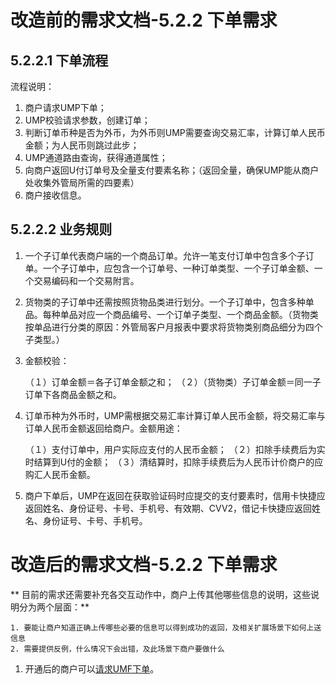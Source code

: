 # 改造前的需求文档-5.2.2	下单需求

## 5.2.2.1	下单流程

流程说明：
1.	商户请求UMP下单；
1.	UMP校验请求参数，创建订单；
1.	判断订单币种是否为外币，为外币则UMP需要查询交易汇率，计算订单人民币金额；为人民币则跳过此步；
1.	UMP通道路由查询，获得通道属性； 
1.	向商户返回U付订单号及全量支付要素名称；（返回全量，确保UMP能从商户处收集外管局所需的四要素）
1.	商户接收信息。

## 5.2.2.2	业务规则

1.	一个子订单代表商户端的一个商品订单。允许一笔支付订单中包含多个子订单。一个子订单中，应包含一个订单号、一种订单类型、一个子订单金额、一个交易编码和一个交易附言。
1.	货物类的子订单中还需按照货物品类进行划分。一个子订单中，包含多种单品。每种单品对应一个商品编号、一个订单子类型、一个商品金额。（货物类按单品进行分类的原因：外管局客户月报表中要求将货物类别商品细分为四个子类型。）
1.	金额校验：

	（１）订单金额＝各子订单金额之和；
	（２）（货物类）子订单金额＝同一子订单下各商品金额之和。
1.	订单币种为外币时，UMP需根据交易汇率计算订单人民币金额，将交易汇率与订单人民币金额返回给商户。金额用途：

	（１）支付订单中，用户实际应支付的人民币金额；
	（２）扣除手续费后为实时结算到U付的金额；
	（３）清结算时，扣除手续费后为人民币计价商户的应购汇人民币金额。
1.	商户下单后，UMP在返回在获取验证码时应提交的支付要素时，信用卡快捷应返回姓名、身份证号、卡号、手机号、有效期、CVV2，借记卡快捷应返回姓名、身份证号、卡号、手机号。

# 改造后的需求文档-5.2.2	下单需求
** 目前的需求还需要补充各交互动作中，商户上传其他哪些信息的说明，这些说明分为两个层面：**

	1. 要能让商户知道正确上传哪些必要的信息可以得到成功的返回，及相关扩展场景下如何上送信息
	2. 需要提供反例，什么情况下会出错，及此场景下商户要做什么

1. 开通后的商户可以[请求UMF下单](payments/CreatePayment.md "c:run")。